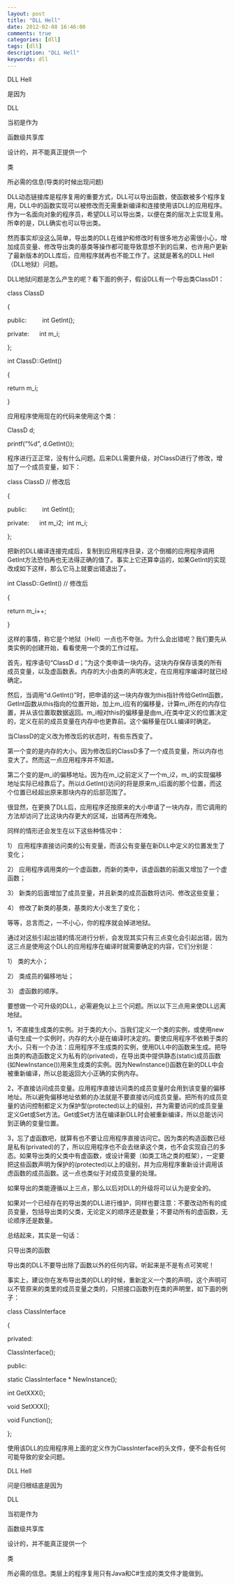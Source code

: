 ```yaml
---
layout: post
title: "DLL Hell"
date: 2012-02-08 16:46:00 
comments: true
categories: [dll]
tags: [dll]
description: "DLL Hell"
keywords: dll
---
```



 
  
   DLL Hell
  
  是因为
  
   DLL
  
  当初是作为
  
   函数级共享库
  
  设计的，并不能真正提供一个
  
   类
  
  所必需的信息(导类的时候出现问题)
  
  
 
 
  
  
 
 
  
  
 
 
  DLL动态链接库是程序复用的重要方式，DLL可以导出函数，使函数被多个程序复用，DLL中的函数实现可以被修改而无需重新编译和连接使用该DLL的应用程序。作为一名面向对象的程序员，希望DLL可以导出类，以便在类的层次上实现复用。所幸的是，DLL确实也可以导出类。
 
 
 
 
  然而事实却没这么简单，导出类的DLL在维护和修改时有很多地方必需很小心，增加成员变量、修改导出类的基类等操作都可能导致意想不到的后果，也许用户更新了最新版本的DLL库后，应用程序就再也不能工作了。这就是著名的DLL Hell（DLL地狱）问题。
 
 
 
 
  DLL地狱问题是怎么产生的呢？看下面的例子，假设DLL有一个导出类ClassD1：
 
 
  class ClassD
 
 
  {
 
 
  public:         int GetInt();
 
 
  private:      int m_i;
 
 
  };
 
 
  int ClassD::GetInt()
 
 
  {
 
 
  return m_i;
 
 
  }
 
 
 
 
  应用程序使用现在的代码来使用这个类：
 
 
  ClassD d;
 
 
  printf(“%d”, d.GetInt());
 
 
 
 
  程序进行正正常，没有什么问题。后来DLL需要升级，对ClassD进行了修改，增加了一个成员变量，如下：
 
 
  class ClassD // 修改后
 
 
  {
 
 
  public:         int GetInt();
 
 
  private:      int m_i2;  int m_i;
 
 
  };
 
 
 
 
  把新的DLL编译连接完成后，复制到应用程序目录，这个倒楣的应用程序调用GetInt方法恐怕再也无法得正确的值了。事实上它还算幸运的，如果GetInt的实现改成如下这样，那么它马上就要出错退出了。
 
 
  int ClassD::GetInt() // 修改后
 
 
  {
 
 
  return m_i++;
 
 
  }
 
 
 
 
  这样的事情，称它是个地狱（Hell）一点也不夸张。为什么会出错呢？我们要先从类实例的创建开始，看看使用一个类的工作过程。
 
 
 
 
  首先，程序语句“ClassD d；”为这个类申请一块内存。这块内存保存该类的所有成员变量，以及虚函数表。内存的大小由类的声明决定，在应用程序编译时就已经确定。
 
 
 
 
  然后，当调用“d.GetInt()”时，把申请的这一块内存做为this指针传给GetInt函数，GetInt函数从this指向的位置开始，加上m_i应有的偏移量，计算m_i所在的内存位置，并从该位置取数据返回。m_i相对this的偏移量是由m_i在类中定义的位置决定的，定义在前的成员变量在内存中也更靠前。这个偏移量在DLL编译时确定。
 
 
 
 
  当ClassD的定义改为修改后的状态时，有些东西变了。
 
 
 
 
  第一个变的是内存的大小。因为修改后的ClassD多了一个成员变量，所以内存也变大了。然而这一点应用程序并不知道。
 
 
 
 
  第二个变的是m_i的偏移地址。因为在m_i之前定义了一个m_i2，m_i的实现偏移地址实际已经靠后了。所以d.GetInt()访问的将是原来m_i后面的那个位置，而这个位置已经超出原来那块内存的后部范围了。
 
 
 
 
  很显然，在更换了DLL后，应用程序还按原来的大小申请了一块内存，而它调用的方法却访问了比这块内存更大的区域，出错再在所难免。
 
 
 
 
  同样的情形还会发生在以下这些种情况中：
 
 
 
 
  1） 应用程序直接访问类的公有变量，而该公有变量在新DLL中定义的位置发生了变化；
 
 
  2） 应用程序调用类的一个虚函数，而新的类中，该虚函数的前面又增加了一个虚函数；
 
 
  3） 新类的后面增加了成员变量，并且新类的成员函数将访问、修改这些变量；
 
 
  4） 修改了新类的基类，基类的大小发生了变化；
 
 
 
 
  等等，总言而之，一不小心，你的程序就会掉进地狱。
 
 
  通过对这些引起出错的情况进行分析，会发现其实只有三点变化会引起出错，因为这三点是使用这个DLL的应用程序在编译时就需要确定的内容，它们分别是：
 
 
  1） 类的大小；
 
 
  2） 类成员的偏移地址；
 
 
  3） 虚函数的顺序。
 
 
 
 
  要想做一个可升级的DLL，必需避免以上三个问题。所以以下三点用来使DLL远离地狱。
 
 
 
 
  1，不直接生成类的实例。对于类的大小，当我们定义一个类的实例，或使用new语句生成一个实例时，内存的大小是在编译时决定的。要使应用程序不依赖于类的大小，只有一个办法：应用程序不生成类的实例，使用DLL中的函数来生成。把导出类的构造函数定义为私有的(privated)，在导出类中提供静态(static)成员函数(如NewInstance())用来生成类的实例。因为NewInstance()函数在新的DLL中会被重新编译，所以总能返回大小正确的实例内存。
 
 
 
 
  2，不直接访问成员变量。应用程序直接访问类的成员变量时会用到该变量的偏移地址。所以避免偏移地址依赖的办法就是不要直接访问成员变量。把所有的成员变量的访问控制都定义为保护型(protected)以上的级别，并为需要访问的成员变量定义Get或Set方法。Get或Set方法在编译新DLL时会被重新编译，所以总能访问到正确的变量位置。
 
 
 
 
  3，忘了虚函数吧，就算有也不要让应用程序直接访问它。因为类的构造函数已经是私有(privated)的了，所以应用程序也不会去继承这个类，也不会实现自己的多态。如果导出类的父类中有虚函数，或设计需要（如类工场之类的框架），一定要把这些函数声明为保护的(protected)以上的级别，并为应用程序重新设计调用该虑函数的成员函数。这一点也类似于对成员变量的处理。
 
 
 
 
  如果导出的类能遵循以上三点，那么以后对DLL的升级将可以认为是安全的。
 
 
 
 
  如果对一个已经存在的导出类的DLL进行维护，同样也要注意：不要改动所有的成员变量，包括导出类的父类，无论定义的顺序还是数量；不要动所有的虚函数，无论顺序还是数量。
 
 
 
 
  总结起来，其实是一句话：
  
   只导出类的函数
  
  导出类的DLL不要导出除了函数以外的任何内容。听起来是不是有点可笑呢！
 
 
 
 
  事实上，建议你在发布导出类的DLL的时候，重新定义一个类的声明，这个声明可以不管原来的类里的成员变量之类的，只把接口函数列在类的声明里，如下面的例子：
 
 
  class ClassInterface
 
 
  {
 
 
  privated:
 
 
  ClassInterface();
 
 
  public:
 
 
  static ClassInterface * NewInstance();
 
 
  int GetXXX();
 
 
  void SetXXX();
 
 
  void Function();
 
 
  };
 
 
 
 
  使用该DLL的应用程序用上面的定义作为ClassInterface的头文件，便不会有任何可能导致的安全问题。
 
 
 
 
  
   DLL Hell
  
  问是归根结底是因为
  
   DLL
  
  当初是作为
  
   函数级共享库
  
  设计的，并不能真正提供一个
  
   类
  
  所必需的信息。类层上的程序复用只有Java和C#生成的类文件才能做到。
 


